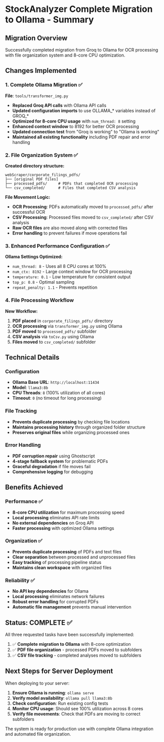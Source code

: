 # StockAnalyzer Complete Migration to Ollama - Summary

## Migration Overview
Successfully completed migration from Groq to Ollama for OCR processing with file organization system and 8-core CPU optimization.

## Changes Implemented

### 1. Complete Ollama Migration ✅
**File**: `tools/transformer_img.py`
- **Replaced Groq API calls** with Ollama API calls
- **Updated configuration imports** to use OLLAMA_* variables instead of GROQ_*
- **Optimized for 8-core CPU usage** with `num_thread: 8` setting
- **Enhanced context window** to 8192 for better OCR processing
- **Updated connection test** from "Groq is working" to "Ollama is working"
- **Maintained all existing functionality** including PDF repair and error handling

### 2. File Organization System ✅
**Created directory structure:**
```
webScraper/corporate_filings_pdfs/
├── [original PDF files]
├── processed_pdfs/     # PDFs that completed OCR processing
└── csv_completed/      # Files that completed CSV analysis
```

**File Movement Logic:**
- **OCR Processing**: PDFs automatically moved to `processed_pdfs/` after successful OCR
- **CSV Processing**: Processed files moved to `csv_completed/` after CSV analysis
- **Raw OCR files** are also moved along with corrected files
- **Error handling** to prevent failures if move operations fail

### 3. Enhanced Performance Configuration ✅
**Ollama Settings Optimized:**
- `num_thread: 8` - Uses all 8 CPU cores at 100%
- `num_ctx: 8192` - Large context window for OCR processing
- `temperature: 0.1` - Low temperature for consistent output
- `top_p: 0.8` - Optimal sampling
- `repeat_penalty: 1.1` - Prevents repetition

### 4. File Processing Workflow
**New Workflow:**
1. **PDF placed** in `corporate_filings_pdfs/` directory
2. **OCR processing** via `transformer_img.py` using Ollama
3. **PDF moved** to `processed_pdfs/` subfolder
4. **CSV analysis** via `toCsv.py` using Ollama
5. **Files moved** to `csv_completed/` subfolder

## Technical Details

### Configuration
- **Ollama Base URL**: `http://localhost:11434`
- **Model**: `llama3:8b`
- **CPU Threads**: `8` (100% utilization of all cores)
- **Timeout**: `0` (no timeout for long processing)

### File Tracking
- **Prevents duplicate processing** by checking file locations
- **Maintains processing history** through organized folder structure
- **Preserves original files** while organizing processed ones

### Error Handling
- **PDF corruption repair** using Ghostscript
- **4-stage fallback system** for problematic PDFs
- **Graceful degradation** if file moves fail
- **Comprehensive logging** for debugging

## Benefits Achieved

### Performance ✅
- **8-core CPU utilization** for maximum processing speed
- **Local processing** eliminates API rate limits
- **No external dependencies** on Groq API
- **Faster processing** with optimized Ollama settings

### Organization ✅
- **Prevents duplicate processing** of PDFs and text files
- **Clear separation** between processed and unprocessed files
- **Easy tracking** of processing pipeline status
- **Maintains clean workspace** with organized files

### Reliability ✅
- **No API key dependencies** for Ollama
- **Local processing** eliminates network failures
- **Robust error handling** for corrupted PDFs
- **Automatic file management** prevents manual intervention

## Status: COMPLETE ✅

All three requested tasks have been successfully implemented:

1. ✅ **Complete migration to Ollama** with 8-core optimization
2. ✅ **PDF file organization** - processed PDFs moved to subfolders
3. ✅ **CSV file tracking** - completed analyses moved to subfolders

## Next Steps for Server Deployment

When deploying to your server:

1. **Ensure Ollama is running**: `ollama serve`
2. **Verify model availability**: `ollama pull llama3:8b`
3. **Check configuration**: Run existing config tests
4. **Monitor CPU usage**: Should see 100% utilization across 8 cores
5. **Verify file movements**: Check that PDFs are moving to correct subfolders

The system is ready for production use with complete Ollama integration and automated file organization.
